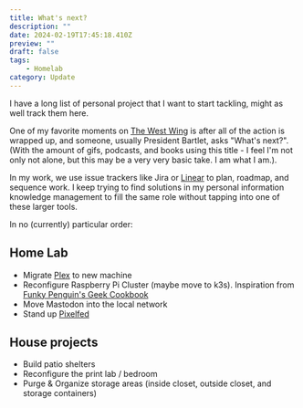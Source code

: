 ```yaml
---
title: What's next?
description: ""
date: 2024-02-19T17:45:18.410Z
preview: ""
draft: false
tags:
    - Homelab
category: Update
---
```


I have a long list of personal project that I want to start tackling, might as well track them here.

<!-- excerpt -->

One of my favorite moments on [The West Wing](https://thetvdb.com/series/the-west-wing) is after all of the action is wrapped up, and someone, usually President Bartlet, asks "What's next?". (With the amount of gifs, podcasts, and books using this title - I feel I'm not only not alone, but this may be a very very basic take. I am what I am.).

In my work, we use issue trackers like Jira or [Linear](https://linear.app) to plan, roadmap, and sequence work. I keep trying to find solutions in my personal information knowledge management to fill the same role without tapping into one of these larger tools.

In no (currently) particular order:

## Home Lab

- Migrate [Plex](https://plex.tv) to new machine
- Reconfigure Raspberry Pi Cluster (maybe move to k3s). Inspiration from [Funky Penguin's Geek Cookbook](https://geek-cookbook.funkypenguin.co.nz)
- Move Mastodon into the local network
- Stand up [Pixelfed](https://pixelfed.org)

## House projects

- Build patio shelters
- Reconfigure the print lab / bedroom
- Purge & Organize storage areas (inside closet, outside closet, and storage containers)